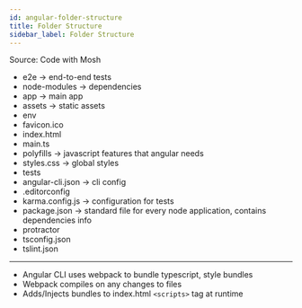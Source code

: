 ```yaml
---
id: angular-folder-structure
title: Folder Structure
sidebar_label: Folder Structure
---
```


Source: Code with Mosh

- e2e &rarr; end-to-end tests
- node-modules &rarr; dependencies
- app &rarr; main app
- assets &rarr; static assets
- env
- favicon.ico
- index.html
- main.ts
- polyfills &rarr; javascript features that angular needs
- styles.css &rarr; global styles
- tests
- angular-cli.json &rarr; cli config
- .editorconfig
- karma.config.js &rarr; configuration for tests
- package.json &rarr; standard file for every node application, contains dependencies info
- protractor
- tsconfig.json
- tslint.json

---

- Angular CLI uses webpack to bundle typescript, style bundles
- Webpack compiles on any changes to files
- Adds/Injects bundles to index.html ```<scripts>``` tag at runtime
